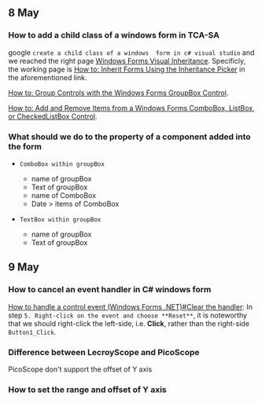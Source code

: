 ## 8 May

### How to add a child class of a windows form in TCA-SA
google `create a child class of a windows  form in c# visual studio`
and we reached the right page [Windows Forms Visual Inheritance](https://learn.microsoft.com/en-us/dotnet/desktop/winforms/advanced/windows-forms-visual-inheritance?view=netframeworkdesktop-4.8).
Specificly, the working page is [How to: Inherit Forms Using the Inheritance Picker](https://learn.microsoft.com/en-us/dotnet/desktop/winforms/advanced/how-to-inherit-forms-using-the-inheritance-picker-dialog-box?view=netframeworkdesktop-4.8) in the aforementioned link.

<!-- ### How many kinds of controls in a windows form? -->
[How to: Group Controls with the Windows Forms GroupBox Control](https://learn.microsoft.com/en-us/dotnet/desktop/winforms/controls/how-to-group-controls-with-the-windows-forms-groupbox-control?view=netframeworkdesktop-4.8).

[How to: Add and Remove Items from a Windows Forms ComboBox, ListBox, or CheckedListBox Control](https://learn.microsoft.com/en-us/dotnet/desktop/winforms/controls/add-and-remove-items-from-a-wf-combobox?view=netframeworkdesktop-4.8).

### What should we do to the property of a component added into the form
  - `ComboBox within groupBox`
    + name of groupBox
    + Text of groupBox
    + name of ComboBox
    + Date > items of ComboBox

  - `TextBox within groupBox`
    + name of groupBox
    + Text of groupBox

## 9 May
### How to cancel an event handler in C# windows form
[How to handle a control event (Windows Forms .NET)#Clear the handler](https://learn.microsoft.com/en-us/dotnet/desktop/winforms/controls/how-to-add-an-event-handler?view=netdesktop-7.0#clear-the-handler): In step `5. Right-click on the event and choose **Reset**`, it is noteworthy that we should right-click the left-side, i.e. **Click**, rather than the right-side `Button1_Click`.

### Difference between LecroyScope and PicoScope
PicoScope don't support the offset of Y axis

### How to set the range and offset of Y axis
